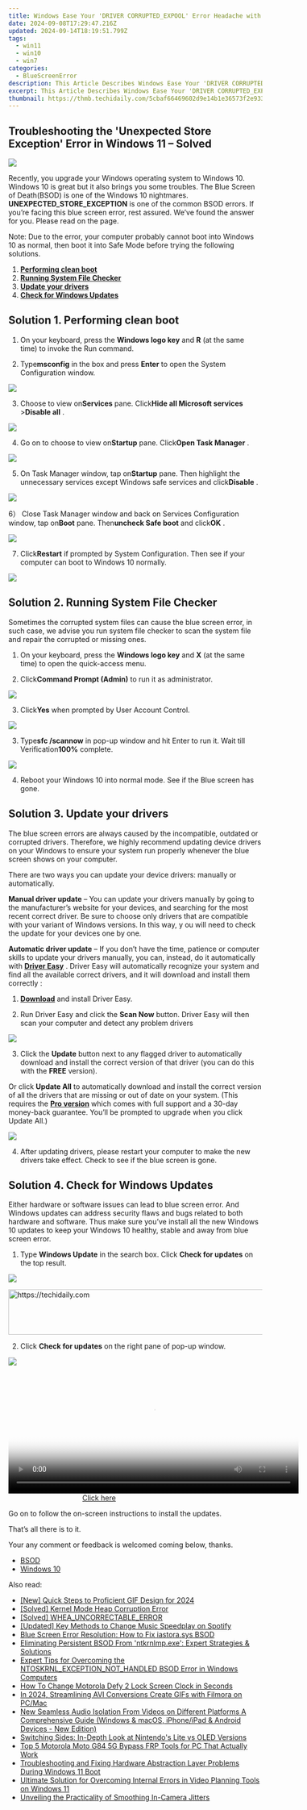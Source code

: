 ```yaml
---
title: Windows Ease Your 'DRIVER CORRUPTED_EXPOOL' Error Headache with This Proven Fix
date: 2024-09-08T17:29:47.216Z
updated: 2024-09-14T18:19:51.799Z
tags:
  - win11
  - win10
  - win7
categories:
  - BlueScreenError
description: This Article Describes Windows Ease Your 'DRIVER CORRUPTED_EXPOOL' Error Headache with This Proven Fix
excerpt: This Article Describes Windows Ease Your 'DRIVER CORRUPTED_EXPOOL' Error Headache with This Proven Fix
thumbnail: https://thmb.techidaily.com/5cbaf66469602d9e14b1e36573f2e9339160b8c34b23ecf9268274ee16a01385.jpg
---
```


## Troubleshooting the 'Unexpected Store Exception' Error in Windows 11 – Solved

![](https://images.drivereasy.com/wp-content/uploads/2017/05/1-36.jpg)

 Recently, you upgrade your Windows operating system to Windows 10\. Windows 10 is great but it also brings you some troubles. The Blue Screen of Death(BSOD) is one of the Windows 10 nightmares. **UNEXPECTED\_STORE\_EXCEPTION**  is one of the common BSOD errors. If you’re facing this blue screen error, rest assured. We’ve found the answer for you. Please read on the page.[](https://tools.techidaily.com/drivereasy/download/)

 Note: Due to the error, your computer probably cannot boot into Windows 10 as normal, then boot it into Safe Mode before trying the following solutions. [](https://tools.techidaily.com/drivereasy/download/)

1. **[Performing clean boot](https://tools.techidaily.com/drivereasy/download/)**
2. **[Running System File Checker](https://tools.techidaily.com/drivereasy/download/)**
3. **[Update your drivers](https://tools.techidaily.com/drivereasy/download/)**
4. [**Check for Windows Updates**](https://tools.techidaily.com/drivereasy/download/)

## Solution 1\. Performing clean boot

 1) On your keyboard, press the **Windows logo key**  and **R**  (at the same time) to invoke the Run command.

 2) Type**msconfig** in the box and press **Enter** to open the System Configuration window.

![](https://images.drivereasy.com/wp-content/uploads/2017/05/2-40.jpg)

 3) Choose to view on**Services** pane. Click**Hide all Microsoft services** \>**Disable all** .

![](https://images.drivereasy.com/wp-content/uploads/2017/05/3-39.jpg)

 4) Go on to choose to view on**Startup** pane. Click**Open Task Manager** .

![](https://images.drivereasy.com/wp-content/uploads/2017/05/5-32.jpg)

 5) On Task Manager window, tap on**Startup** pane. Then highlight the unnecessary services except Windows safe services and click**Disable** .

![](https://images.drivereasy.com/wp-content/uploads/2017/05/4-41.jpg)

 6） Close Task Manager window and back on Services Configuration window, tap on**Boot**  pane. Then**uncheck Safe boot** and click**OK** .

![](https://images.drivereasy.com/wp-content/uploads/2017/05/6-29.jpg)

 7) Click**Restart** if prompted by System Configuration. Then see if your computer can boot to Windows 10 normally.

![](https://images.drivereasy.com/wp-content/uploads/2017/05/7-19.jpg)

## Solution 2\. Running System File Checker

 Sometimes the corrupted system files can cause the blue screen error, in such case, we advise you run system file checker to scan the system file and repair the corrupted or missing ones.

 1) On your keyboard, press the **Windows logo key**  and **X**  (at the same time) to open the quick-access menu.

 2) Click**Command Prompt (Admin)** to run it as administrator.

![](https://images.drivereasy.com/wp-content/uploads/2017/05/1-37.jpg)

 3) Click**Yes** when prompted by User Account Control.

![](https://images.drivereasy.com/wp-content/uploads/2017/05/10-13.jpg)

 3) Type**sfc /scannow** in pop-up window and hit Enter to run it. Wait till Verification**100%** complete.

![](https://images.drivereasy.com/wp-content/uploads/2017/05/11-10.jpg)

 4) Reboot your Windows 10 into normal mode. See if the Blue screen has gone.

## **Solution 3\. Update your drivers**

 The blue screen errors are always caused by the incompatible, outdated or corrupted drivers. Therefore, we highly recommend updating device drivers on your Windows to ensure your system run properly whenever the blue screen shows on your computer.

 There are two ways you can update your device drivers: manually or automatically.

**Manual driver update** – You can update your drivers manually by going to the manufacturer’s website for your devices, and searching for the most recent correct driver. Be sure to choose only drivers that are compatible with your variant of Windows versions. In this way, y ou will need to check the update for your devices one by one.

**Automatic driver update** – If you don’t have the time, patience or computer skills to update your drivers manually, you can, instead, do it automatically with **[Driver Easy](https://tools.techidaily.com/drivereasy/download/)**  .  Driver Easy will automatically recognize your system and find all the available correct drivers, and it will download and install them correctly :

 1) **[Download](https://tools.techidaily.com/drivereasy/download/)**   and install Driver Easy.

 2) Run Driver Easy and click the **Scan Now**   button. Driver Easy will then scan your computer and detect any problem drivers

![](https://images.drivereasy.com/wp-content/uploads/2017/12/img_5a2e56ed6c56f.jpg)

 3) Click the **Update**  button next to any flagged driver to automatically download and install the correct version of that driver (you can do this with the **FREE** version).

Or click **Update All**  to automatically download and install the correct version of all the drivers that are missing or out of date on your system. (This requires the **[Pro version](https://tools.techidaily.com/drivereasy/download/)**  which comes with full support and a 30-day money-back guarantee. You’ll be prompted to upgrade when you click Update All.)

![](https://images.drivereasy.com/wp-content/uploads/2017/12/img_5a2e574b9b9f3.jpg)

 4) After updating drivers, please restart your computer to make the new drivers take effect. Check to see if the blue screen is gone.

## Solution 4\. Check for Windows Updates

 Either hardware or software issues can lead to blue screen error. And Windows updates can  address security flaws and bugs related to both hardware and software. Thus make sure you’ve install all the new Windows 10 updates to keep your Windows 10 healthy, stable and away from blue screen error.

1) Type **Windows Update** in the search box. Click **Check for updates** on the top result.

![](https://images.drivereasy.com/wp-content/uploads/2017/05/13-2.jpg)

<!-- affiliate ads begin -->
<a href="https://appsumo.8odi.net/c/5597632/2130887/7443" target="_top" id="2130887">
  <img src="//a.impactradius-go.com/display-ad/7443-2130887" border="0" alt="https://techidaily.com" width="728" height="90"/>
</a>
<img height="0" width="0" src="https://appsumo.8odi.net/i/5597632/2130887/7443" style="position:absolute;visibility:hidden;" border="0" />
<!-- affiliate ads end -->

2) Click **Check for updates** on the right pane of pop-up window.

![](https://images.drivereasy.com/wp-content/uploads/2017/05/12-3.jpg)

<!-- affiliate ads begin -->
<span id="1982485">
					<video width="576" height="240" style="cursor:pointer"
           poster="//a.impactradius-go.com/display-clicktoplayimage/1982485.png"
           onclick="if(!this.playClicked){this.play();this.setAttribute('controls',true);this.playClicked=true;}">
	   <source src="//a.impactradius-go.com/display-ad/22993-1982485">
	   <img src="//a.impactradius-go.com/display-clicktoplayimage/1982485.png" style="border: none; height: 100%; width: 100%; object-fit: contain">
	</video>
	<div style="width:360px;text-align:center"><a href="javascript:window.open(decodeURIComponent('https%3A%2F%2Fhomestyler.sjv.io%2Fc%2F5597632%2F1982485%2F22993'), '_blank');void(0);">Click here</a></div>
</span>
<img height="0" width="0" src="https://imp.pxf.io/i/5597632/1982485/22993" style="position:absolute;visibility:hidden;" border="0" />
<!-- affiliate ads end -->

 Go on to follow the on-screen instructions to install the updates.

That’s all there is to it.

Your any comment or feedback is welcomed coming below, thanks.

* [BSOD](https://tools.techidaily.com/drivereasy/download/)
* [Windows 10](https://tools.techidaily.com/drivereasy/download/)

<ins class="adsbygoogle"
     style="display:block"
     data-ad-format="autorelaxed"
     data-ad-client="ca-pub-7571918770474297"
     data-ad-slot="1223367746"></ins>

<ins class="adsbygoogle"
     style="display:block"
     data-ad-client="ca-pub-7571918770474297"
     data-ad-slot="8358498916"
     data-ad-format="auto"
     data-full-width-responsive="true"></ins>

<span class="atpl-alsoreadstyle">Also read:</span>
<div><ul>
<li><a href="https://article-posts.techidaily.com/new-quick-steps-to-proficient-gif-design-for-2024/"><u>[New] Quick Steps to Proficient GIF Design for 2024</u></a></li>
<li><a href="https://blue-screen-error.techidaily.com/solved-kernel-mode-heap-corruption-error/"><u>[Solved] Kernel Mode Heap Corruption Error</u></a></li>
<li><a href="https://blue-screen-error.techidaily.com/solved-wheauncorrectableerror/"><u>[Solved] WHEA_UNCORRECTABLE_ERROR</u></a></li>
<li><a href="https://extra-support.techidaily.com/updated-key-methods-to-change-music-speedplay-on-spotify/"><u>[Updated] Key Methods to Change Music Speedplay on Spotify</u></a></li>
<li><a href="https://blue-screen-error.techidaily.com/blue-screen-error-resolution-how-to-fix-iastorasys-bsod/"><u>Blue Screen Error Resolution: How to Fix iastora.sys BSOD</u></a></li>
<li><a href="https://blue-screen-error.techidaily.com/eliminating-persistent-bsod-from-ntkrnlmpexe-expert-strategies-and-solutions/"><u>Eliminating Persistent BSOD From 'ntkrnlmp.exe': Expert Strategies & Solutions</u></a></li>
<li><a href="https://blue-screen-error.techidaily.com/expert-tips-for-overcoming-the-ntoskrnlexceptionnothandled-bsod-error-in-windows-computers/"><u>Expert Tips for Overcoming the NTOSKRNL_EXCEPTION_NOT_HANDLED BSOD Error in Windows Computers</u></a></li>
<li><a href="https://android-unlock.techidaily.com/how-to-change-motorola-defy-2-lock-screen-clock-in-seconds-by-drfone-android/"><u>How To Change Motorola Defy 2 Lock Screen Clock in Seconds</u></a></li>
<li><a href="https://fox-access.techidaily.com/in-2024-streamlining-avi-conversions-create-gifs-with-filmora-on-pcmac/"><u>In 2024, Streamlining AVI Conversions Create GIFs with Filmora on PC/Mac</u></a></li>
<li><a href="https://audio-shaping.techidaily.com/new-seamless-audio-isolation-from-videos-on-different-platforms-a-comprehensive-guide-windows-and-macos-iphoneipad-and-android-devices-new-edition/"><u>New Seamless Audio Isolation From Videos on Different Platforms A Comprehensive Guide (Windows & macOS, iPhone/iPad & Android Devices - New Edition)</u></a></li>
<li><a href="https://buynow-tips.techidaily.com/switching-sides-in-depth-look-at-nintendos-lite-vs-oled-versions/"><u>Switching Sides: In-Depth Look at Nintendo's Lite vs OLED Versions</u></a></li>
<li><a href="https://android-frp.techidaily.com/top-5-motorola-moto-g84-5g-bypass-frp-tools-for-pc-that-actually-work-by-drfone-android/"><u>Top 5 Motorola Moto G84 5G Bypass FRP Tools for PC That Actually Work</u></a></li>
<li><a href="https://blue-screen-error.techidaily.com/troubleshooting-and-fixing-hardware-abstraction-layer-problems-during-windows-11-boot/"><u>Troubleshooting and Fixing Hardware Abstraction Layer Problems During Windows 11 Boot</u></a></li>
<li><a href="https://blue-screen-error.techidaily.com/ultimate-solution-for-overcoming-internal-errors-in-video-planning-tools-on-windows-11/"><u>Ultimate Solution for Overcoming Internal Errors in Video Planning Tools on Windows 11</u></a></li>
<li><a href="https://extra-information.techidaily.com/unveiling-the-practicality-of-smoothing-in-camera-jitters/"><u>Unveiling the Practicality of Smoothing In-Camera Jitters</u></a></li>
</ul></div>

